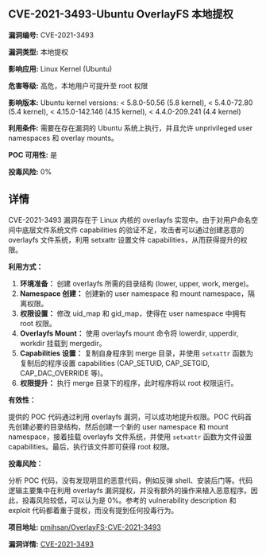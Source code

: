## CVE-2021-3493-Ubuntu OverlayFS 本地提权

**漏洞编号:** CVE-2021-3493

**漏洞类型:** 本地提权

**影响应用:** Linux Kernel (Ubuntu)

**危害等级:** 高危，本地用户可提升至 root 权限

**影响版本:** Ubuntu kernel versions: < 5.8.0-50.56 (5.8 kernel), < 5.4.0-72.80 (5.4 kernel), < 4.15.0-142.146 (4.15 kernel), < 4.4.0-209.241 (4.4 kernel)

**利用条件:** 需要在存在漏洞的 Ubuntu 系统上执行，并且允许 unprivileged user namespaces 和 overlay mounts。

**POC 可用性:** 是

**投毒风险:** 0%

## 详情

CVE-2021-3493 漏洞存在于 Linux 内核的 overlayfs 实现中。由于对用户命名空间中底层文件系统文件 capabilities 的验证不足，攻击者可以通过创建恶意的 overlayfs 文件系统，利用 setxattr 设置文件 capabilities，从而获得提升的权限。

**利用方式：**

1.  **环境准备：** 创建 overlayfs 所需的目录结构 (lower, upper, work, merge)。
2.  **Namespace 创建：** 创建新的 user namespace 和 mount namespace，隔离权限。
3.  **权限设置：** 修改 uid_map 和 gid_map，使得在 user namespace 中拥有 root 权限。
4.  **Overlayfs Mount：** 使用 overlayfs mount 命令将 lowerdir, upperdir, workdir 挂载到 mergedir。
5.  **Capabilities 设置：** 复制自身程序到 merge 目录，并使用 `setxattr` 函数为复制后的程序设置 capabilities (CAP_SETUID, CAP_SETGID, CAP_DAC_OVERRIDE 等)。
6.  **权限提升：** 执行 merge 目录下的程序，此时程序将以 root 权限运行。

**有效性：**

提供的 POC 代码通过利用 overlayfs 漏洞，可以成功地提升权限。POC 代码首先创建必要的目录结构，然后创建一个新的 user namespace 和 mount namespace，接着挂载 overlayfs 文件系统，并使用 `setxattr` 函数为文件设置 capabilities。最后，执行该文件即可获得 root 权限。

**投毒风险：**

分析 POC 代码，没有发现明显的恶意代码，例如反弹 shell、安装后门等。代码逻辑主要集中在利用 overlayfs 漏洞提权，并没有额外的操作来植入恶意程序。因此，投毒风险较低，可以认为是 0%。参考的 vulnerability description 和 exploit 代码都着重于提权，而没有提到任何投毒行为。

**项目地址:** [pmihsan/OverlayFS-CVE-2021-3493](https://github.com/pmihsan/OverlayFS-CVE-2021-3493)

**漏洞详情:** [CVE-2021-3493](https://nvd.nist.gov/vuln/detail/CVE-2021-3493)